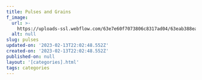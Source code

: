 ```yaml
---
title: Pulses and Grains
f_image:
  url: >-
    https://uploads-ssl.webflow.com/63e7e60f7073806c8317ad04/63eab388ea9ebd6975a89fc1_MjJkYw.png
  alt: null
slug: pulses
updated-on: '2023-02-13T22:02:48.552Z'
created-on: '2023-02-13T22:02:48.552Z'
published-on: null
layout: '[categories].html'
tags: categories
---
```




